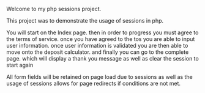 Welcome to my php sessions project.

This project was to demonstrate the usage of sessions in php.



You will start on the Index page. then in order to progress you must agree to the terms of service. once you have agreed to the tos you are able to input user information. once user information is validated you are then able to move onto the deposit calculator. and finally you can go to the complete page. which will display a thank you message as well as clear the session  to start again

All form fields will be retained on page load due to sessions as well as the usage of sessions allows for page redirects if conditions are not met.
